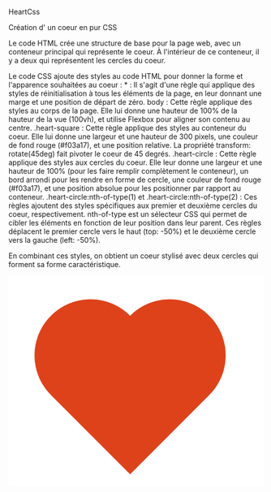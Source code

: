 HeartCss

Création d' un coeur en pur CSS

Le code HTML crée une structure de base pour la page web, avec un conteneur principal
qui représente le coeur. À l'intérieur de ce conteneur, il y a deux
qui représentent les cercles du coeur.

Le code CSS ajoute des styles au code HTML pour donner la forme et l'apparence souhaitées au coeur : * : Il s'agit d'une règle qui applique des styles de réinitialisation à tous les éléments de la page, en leur donnant une marge et une position de départ de zéro. body : Cette règle applique des styles au corps de la page. Elle lui donne une hauteur de 100% de la hauteur de la vue (100vh), et utilise Flexbox pour aligner son contenu au centre. .heart-square : Cette règle applique des styles au conteneur du coeur. Elle lui donne une largeur et une hauteur de 300 pixels, une couleur de fond rouge (#f03a17), et une position relative. La propriété transform: rotate(45deg) fait pivoter le coeur de 45 degrés. .heart-circle : Cette règle applique des styles aux cercles du coeur. Elle leur donne une largeur et une hauteur de 100% (pour les faire remplir complètement le conteneur), un bord arrondi pour les rendre en forme de cercle, une couleur de fond rouge (#f03a17), et une position absolue pour les positionner par rapport au conteneur. .heart-circle:nth-of-type(1) et .heart-circle:nth-of-type(2) : Ces règles ajoutent des styles spécifiques aux premier et deuxième cercles du coeur, respectivement. nth-of-type est un sélecteur CSS qui permet de cibler les éléments en fonction de leur position dans leur parent. Ces règles déplacent le premier cercle vers le haut (top: -50%) et le deuxième cercle vers la gauche (left: -50%).

En combinant ces styles, on obtient un coeur stylisé avec deux cercles qui forment sa forme caractéristique. 





![heart.png](./heartHtmlCSS/heart.png)